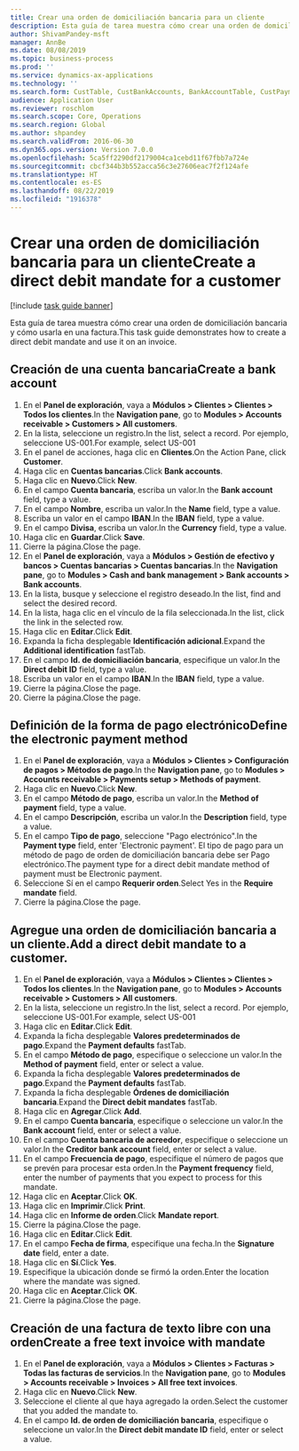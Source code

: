 ```yaml
---
title: Crear una orden de domiciliación bancaria para un cliente
description: Esta guía de tarea muestra cómo crear una orden de domiciliación bancaria y cómo usarla en una factura.
author: ShivamPandey-msft
manager: AnnBe
ms.date: 08/08/2019
ms.topic: business-process
ms.prod: ''
ms.service: dynamics-ax-applications
ms.technology: ''
ms.search.form: CustTable, CustBankAccounts, BankAccountTable, CustPaymMode, CustDirectDebitMandate, BankAccountTableLookUp, SrsReportViewerForm,  LogisticsAddressCityLookup, CustFreeInvoice, CustTableLookup
audience: Application User
ms.reviewer: roschlom
ms.search.scope: Core, Operations
ms.search.region: Global
ms.author: shpandey
ms.search.validFrom: 2016-06-30
ms.dyn365.ops.version: Version 7.0.0
ms.openlocfilehash: 5ca5ff2290df2179004ca1cebd11f67fbb7a724e
ms.sourcegitcommit: cbcf344b3b552acca56c3e27606eac7f2f124afe
ms.translationtype: HT
ms.contentlocale: es-ES
ms.lasthandoff: 08/22/2019
ms.locfileid: "1916378"
---
```

# <a name="create-a-direct-debit-mandate-for-a-customer"></a><span data-ttu-id="c4d5c-103">Crear una orden de domiciliación bancaria para un cliente</span><span class="sxs-lookup"><span data-stu-id="c4d5c-103">Create a direct debit mandate for a customer</span></span>

[!include [task guide banner](../../includes/task-guide-banner.md)]

<span data-ttu-id="c4d5c-104">Esta guía de tarea muestra cómo crear una orden de domiciliación bancaria y cómo usarla en una factura.</span><span class="sxs-lookup"><span data-stu-id="c4d5c-104">This task guide demonstrates how to create a direct debit mandate and use it on an invoice.</span></span>


## <a name="create-a-bank-account"></a><span data-ttu-id="c4d5c-105">Creación de una cuenta bancaria</span><span class="sxs-lookup"><span data-stu-id="c4d5c-105">Create a bank account</span></span>
1. <span data-ttu-id="c4d5c-106">En el **Panel de exploración**, vaya a **Módulos > Clientes > Clientes > Todos los clientes**.</span><span class="sxs-lookup"><span data-stu-id="c4d5c-106">In the **Navigation pane**, go to **Modules > Accounts receivable > Customers > All customers**.</span></span>
2. <span data-ttu-id="c4d5c-107">En la lista, seleccione un registro.</span><span class="sxs-lookup"><span data-stu-id="c4d5c-107">In the list, select a record.</span></span> <span data-ttu-id="c4d5c-108">Por ejemplo, seleccione US-001.</span><span class="sxs-lookup"><span data-stu-id="c4d5c-108">For example, select US-001</span></span>
3. <span data-ttu-id="c4d5c-109">En el panel de acciones, haga clic en **Clientes**.</span><span class="sxs-lookup"><span data-stu-id="c4d5c-109">On the Action Pane, click **Customer**.</span></span>
4. <span data-ttu-id="c4d5c-110">Haga clic en **Cuentas bancarias**.</span><span class="sxs-lookup"><span data-stu-id="c4d5c-110">Click **Bank accounts**.</span></span>
5. <span data-ttu-id="c4d5c-111">Haga clic en **Nuevo**.</span><span class="sxs-lookup"><span data-stu-id="c4d5c-111">Click **New**.</span></span>
6. <span data-ttu-id="c4d5c-112">En el campo **Cuenta bancaria**, escriba un valor.</span><span class="sxs-lookup"><span data-stu-id="c4d5c-112">In the **Bank account** field, type a value.</span></span>
7. <span data-ttu-id="c4d5c-113">En el campo **Nombre**, escriba un valor.</span><span class="sxs-lookup"><span data-stu-id="c4d5c-113">In the **Name** field, type a value.</span></span>
8. <span data-ttu-id="c4d5c-114">Escriba un valor en el campo **IBAN**.</span><span class="sxs-lookup"><span data-stu-id="c4d5c-114">In the **IBAN** field, type a value.</span></span>
9. <span data-ttu-id="c4d5c-115">En el campo **Divisa**, escriba un valor.</span><span class="sxs-lookup"><span data-stu-id="c4d5c-115">In the **Currency** field, type a value.</span></span>
10. <span data-ttu-id="c4d5c-116">Haga clic en **Guardar**.</span><span class="sxs-lookup"><span data-stu-id="c4d5c-116">Click **Save**.</span></span>
11. <span data-ttu-id="c4d5c-117">Cierre la página.</span><span class="sxs-lookup"><span data-stu-id="c4d5c-117">Close the page.</span></span>
12. <span data-ttu-id="c4d5c-118">En el **Panel de exploración**, vaya a **Módulos > Gestión de efectivo y bancos > Cuentas bancarias > Cuentas bancarias**.</span><span class="sxs-lookup"><span data-stu-id="c4d5c-118">In the **Navigation pane**, go to **Modules > Cash and bank management > Bank accounts > Bank accounts**.</span></span>
13. <span data-ttu-id="c4d5c-119">En la lista, busque y seleccione el registro deseado.</span><span class="sxs-lookup"><span data-stu-id="c4d5c-119">In the list, find and select the desired record.</span></span>
14. <span data-ttu-id="c4d5c-120">En la lista, haga clic en el vínculo de la fila seleccionada.</span><span class="sxs-lookup"><span data-stu-id="c4d5c-120">In the list, click the link in the selected row.</span></span>
15. <span data-ttu-id="c4d5c-121">Haga clic en **Editar**.</span><span class="sxs-lookup"><span data-stu-id="c4d5c-121">Click **Edit**.</span></span>
16. <span data-ttu-id="c4d5c-122">Expanda la ficha desplegable **Identificación adicional**.</span><span class="sxs-lookup"><span data-stu-id="c4d5c-122">Expand the **Additional identification** fastTab.</span></span>
17. <span data-ttu-id="c4d5c-123">En el campo **Id. de domiciliación bancaria**, especifique un valor.</span><span class="sxs-lookup"><span data-stu-id="c4d5c-123">In the **Direct debit ID** field, type a value.</span></span>
18. <span data-ttu-id="c4d5c-124">Escriba un valor en el campo **IBAN**.</span><span class="sxs-lookup"><span data-stu-id="c4d5c-124">In the **IBAN** field, type a value.</span></span>
19. <span data-ttu-id="c4d5c-125">Cierre la página.</span><span class="sxs-lookup"><span data-stu-id="c4d5c-125">Close the page.</span></span>
20. <span data-ttu-id="c4d5c-126">Cierre la página.</span><span class="sxs-lookup"><span data-stu-id="c4d5c-126">Close the page.</span></span>

## <a name="define-the-electronic-payment-method"></a><span data-ttu-id="c4d5c-127">Definición de la forma de pago electrónico</span><span class="sxs-lookup"><span data-stu-id="c4d5c-127">Define the electronic payment method</span></span>
1. <span data-ttu-id="c4d5c-128">En el **Panel de exploración**, vaya a **Módulos > Clientes > Configuración de pagos > Métodos de pago**.</span><span class="sxs-lookup"><span data-stu-id="c4d5c-128">In the **Navigation pane**, go to **Modules > Accounts receivable > Payments setup > Methods of payment**.</span></span>
2. <span data-ttu-id="c4d5c-129">Haga clic en **Nuevo**.</span><span class="sxs-lookup"><span data-stu-id="c4d5c-129">Click **New**.</span></span>
3. <span data-ttu-id="c4d5c-130">En el campo **Método de pago**, escriba un valor.</span><span class="sxs-lookup"><span data-stu-id="c4d5c-130">In the **Method of payment** field, type a value.</span></span>
4. <span data-ttu-id="c4d5c-131">En el campo **Descripción**, escriba un valor.</span><span class="sxs-lookup"><span data-stu-id="c4d5c-131">In the **Description** field, type a value.</span></span>
5. <span data-ttu-id="c4d5c-132">En el campo **Tipo de pago**, seleccione "Pago electrónico".</span><span class="sxs-lookup"><span data-stu-id="c4d5c-132">In the **Payment type** field, enter 'Electronic payment'.</span></span> <span data-ttu-id="c4d5c-133">El tipo de pago para un método de pago de orden de domiciliación bancaria debe ser Pago electrónico.</span><span class="sxs-lookup"><span data-stu-id="c4d5c-133">The payment type for a direct debit mandate method of payment must be Electronic payment.</span></span>
6. <span data-ttu-id="c4d5c-134">Seleccione Sí en el campo **Requerir orden**.</span><span class="sxs-lookup"><span data-stu-id="c4d5c-134">Select Yes in the **Require mandate** field.</span></span>
7. <span data-ttu-id="c4d5c-135">Cierre la página.</span><span class="sxs-lookup"><span data-stu-id="c4d5c-135">Close the page.</span></span>

## <a name="add-a-direct-debit-mandate-to-a-customer"></a><span data-ttu-id="c4d5c-136">Agregue una orden de domiciliación bancaria a un cliente.</span><span class="sxs-lookup"><span data-stu-id="c4d5c-136">Add a direct debit mandate to a customer.</span></span>
1. <span data-ttu-id="c4d5c-137">En el **Panel de exploración**, vaya a **Módulos > Clientes > Clientes > Todos los clientes**.</span><span class="sxs-lookup"><span data-stu-id="c4d5c-137">In the **Navigation pane**, go to **Modules > Accounts receivable > Customers > All customers**.</span></span>
2. <span data-ttu-id="c4d5c-138">En la lista, seleccione un registro.</span><span class="sxs-lookup"><span data-stu-id="c4d5c-138">In the list, select a record.</span></span> <span data-ttu-id="c4d5c-139">Por ejemplo, seleccione US-001.</span><span class="sxs-lookup"><span data-stu-id="c4d5c-139">For example, select US-001</span></span>
3. <span data-ttu-id="c4d5c-140">Haga clic en **Editar**.</span><span class="sxs-lookup"><span data-stu-id="c4d5c-140">Click **Edit**.</span></span>
4. <span data-ttu-id="c4d5c-141">Expanda la ficha desplegable **Valores predeterminados de pago**.</span><span class="sxs-lookup"><span data-stu-id="c4d5c-141">Expand the **Payment defaults** fastTab.</span></span>
5. <span data-ttu-id="c4d5c-142">En el campo **Método de pago**, especifique o seleccione un valor.</span><span class="sxs-lookup"><span data-stu-id="c4d5c-142">In the **Method of payment** field, enter or select a value.</span></span>
6. <span data-ttu-id="c4d5c-143">Expanda la ficha desplegable **Valores predeterminados de pago**.</span><span class="sxs-lookup"><span data-stu-id="c4d5c-143">Expand the **Payment defaults** fastTab.</span></span>
7. <span data-ttu-id="c4d5c-144">Expanda la ficha desplegable **Órdenes de domiciliación bancaria**.</span><span class="sxs-lookup"><span data-stu-id="c4d5c-144">Expand the **Direct debit mandates** fastTab.</span></span>
8. <span data-ttu-id="c4d5c-145">Haga clic en **Agregar**.</span><span class="sxs-lookup"><span data-stu-id="c4d5c-145">Click **Add**.</span></span>
9. <span data-ttu-id="c4d5c-146">En el campo **Cuenta bancaria**, especifique o seleccione un valor.</span><span class="sxs-lookup"><span data-stu-id="c4d5c-146">In the **Bank account** field, enter or select a value.</span></span>
10. <span data-ttu-id="c4d5c-147">En el campo **Cuenta bancaria de acreedor**, especifique o seleccione un valor.</span><span class="sxs-lookup"><span data-stu-id="c4d5c-147">In the **Creditor bank account** field, enter or select a value.</span></span>
11. <span data-ttu-id="c4d5c-148">En el campo **Frecuencia de pago**, especifique el número de pagos que se prevén para procesar esta orden.</span><span class="sxs-lookup"><span data-stu-id="c4d5c-148">In the **Payment frequency** field, enter the number of payments that you expect to process for this mandate.</span></span>
12. <span data-ttu-id="c4d5c-149">Haga clic en **Aceptar**.</span><span class="sxs-lookup"><span data-stu-id="c4d5c-149">Click **OK**.</span></span>
13. <span data-ttu-id="c4d5c-150">Haga clic en **Imprimir**.</span><span class="sxs-lookup"><span data-stu-id="c4d5c-150">Click **Print**.</span></span>
14. <span data-ttu-id="c4d5c-151">Haga clic en **Informe de orden**.</span><span class="sxs-lookup"><span data-stu-id="c4d5c-151">Click **Mandate report**.</span></span>
15. <span data-ttu-id="c4d5c-152">Cierre la página.</span><span class="sxs-lookup"><span data-stu-id="c4d5c-152">Close the page.</span></span>
16. <span data-ttu-id="c4d5c-153">Haga clic en **Editar**.</span><span class="sxs-lookup"><span data-stu-id="c4d5c-153">Click **Edit**.</span></span>
17. <span data-ttu-id="c4d5c-154">En el campo **Fecha de firma**, especifique una fecha.</span><span class="sxs-lookup"><span data-stu-id="c4d5c-154">In the **Signature date** field, enter a date.</span></span>
18. <span data-ttu-id="c4d5c-155">Haga clic en **Sí**.</span><span class="sxs-lookup"><span data-stu-id="c4d5c-155">Click **Yes**.</span></span>
19. <span data-ttu-id="c4d5c-156">Especifique la ubicación donde se firmó la orden.</span><span class="sxs-lookup"><span data-stu-id="c4d5c-156">Enter the location where the mandate was signed.</span></span>
20. <span data-ttu-id="c4d5c-157">Haga clic en **Aceptar**.</span><span class="sxs-lookup"><span data-stu-id="c4d5c-157">Click **OK**.</span></span>
21. <span data-ttu-id="c4d5c-158">Cierre la página.</span><span class="sxs-lookup"><span data-stu-id="c4d5c-158">Close the page.</span></span>

## <a name="create-a-free-text-invoice-with-mandate"></a><span data-ttu-id="c4d5c-159">Creación de una factura de texto libre con una orden</span><span class="sxs-lookup"><span data-stu-id="c4d5c-159">Create a free text invoice with mandate</span></span>
1. <span data-ttu-id="c4d5c-160">En el **Panel de exploración**, vaya a **Módulos > Clientes > Facturas > Todas las facturas de servicios**.</span><span class="sxs-lookup"><span data-stu-id="c4d5c-160">In the **Navigation pane**, go to **Modules > Accounts receivable > Invoices > All free text invoices**.</span></span>
2. <span data-ttu-id="c4d5c-161">Haga clic en **Nuevo**.</span><span class="sxs-lookup"><span data-stu-id="c4d5c-161">Click **New**.</span></span>
3. <span data-ttu-id="c4d5c-162">Seleccione el cliente al que haya agregado la orden.</span><span class="sxs-lookup"><span data-stu-id="c4d5c-162">Select the customer that you added the mandate to.</span></span>
4. <span data-ttu-id="c4d5c-163">En el campo **Id. de orden de domiciliación bancaria**, especifique o seleccione un valor.</span><span class="sxs-lookup"><span data-stu-id="c4d5c-163">In the **Direct debit mandate ID** field, enter or select a value.</span></span>

